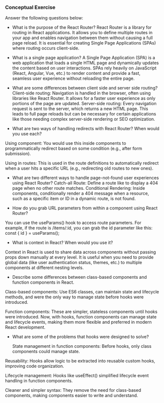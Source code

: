 ### Conceptual Exercise

Answer the following questions below:

- What is the purpose of the React Router?
React Router is a library for routing in React applications. It allows you to define multiple routes in your app and enables navigation between them without causing a full page reload. It is essential for creating Single Page Applications (SPAs) where routing occurs client-side.

- What is a single page application?
A Single Page Application (SPA) is a web application that loads a single HTML page and dynamically updates the content based on user interactions. SPAs rely heavily on JavaScript (React, Angular, Vue, etc.) to render content and provide a fast, seamless user experience without reloading the entire page.

- What are some differences between client side and server side routing?
Client-side routing: Navigation is handled in the browser, often using libraries like React Router. It allows for a faster user experience as only portions of the page are updated.
Server-side routing: Every navigation request is sent to the server, which returns a new HTML page. This leads to full page   reloads but can be necessary for certain applications like those needing complex server-side rendering or SEO optimization.

- What are two ways of handling redirects with React Router? When would you use each?

Using <Navigate /> component: You would use this inside components to programmatically redirect based on some condition (e.g., after form submission).

Using <Redirect /> in routes: This is used in the route definitions to automatically redirect when a user hits a specific URL (e.g., redirecting old routes to new ones).

- What are two different ways to handle page-not-found user experiences using React Router? 
Catch-all Route: Define a route like <Route path="*"> to display a 404 page when no other route matches.
Conditional Rendering: Inside components, conditionally render a 404 message when a resource, such as a specific item or ID in a dynamic route, is not found.

- How do you grab URL parameters from within a component using React Router?

You can use the useParams() hook to access route parameters. For example, if the route is /items/:id, you can grab the id parameter like this:
const { id } = useParams();
- What is context in React? When would you use it?

Context in React is used to share data across components without passing props down manually at every level. It is useful when you need to provide global data (like user authentication status, themes, etc.) to multiple components at different nesting levels.

- Describe some differences between class-based components and function
  components in React.

Class-based components: Use ES6 classes, can maintain state and lifecycle methods, and were the only way to manage state before hooks were introduced.

Function components: These are simpler, stateless components until hooks were introduced. Now, with hooks, function components can manage state and lifecycle events, making them more flexible and preferred in modern React development.

- What are some of the problems that hooks were designed to solve?

	State management in function components: Before hooks, only class components could manage state.

Reusability: Hooks allow logic to be extracted into reusable custom hooks, improving code organization.

Lifecycle management: Hooks like useEffect() simplified lifecycle event handling in function components.

Cleaner and simpler syntax: They remove the need for class-based components, making components easier to write and understand.
